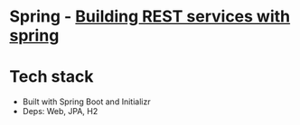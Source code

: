 # Spring - [Building REST services with spring](https://spring.io/guides/tutorials/rest)

# Tech stack

- Built with Spring Boot and Initializr
- Deps: Web, JPA, H2